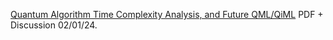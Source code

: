 [Quantum Algorithm Time Complexity Analysis, and Future QML/QiML](https://www.chemicalqdevice.com/quantum-algorithm-time-complexity-analysis) PDF + Discussion 02/01/24.
